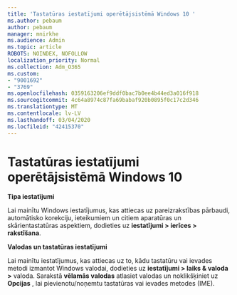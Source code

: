 ```yaml
---
title: 'Tastatūras iestatījumi operētājsistēmā Windows 10 '
ms.author: pebaum
author: pebaum
manager: mnirkhe
ms.audience: Admin
ms.topic: article
ROBOTS: NOINDEX, NOFOLLOW
localization_priority: Normal
ms.collection: Adm_O365
ms.custom:
- "9001692"
- "3769"
ms.openlocfilehash: 0359163206ef9ddf0bac7b0ee4b44ed3a016f918
ms.sourcegitcommit: 4c64a8974c87fa69babaf920b0895f0c17c2d346
ms.translationtype: MT
ms.contentlocale: lv-LV
ms.lasthandoff: 03/04/2020
ms.locfileid: "42415370"
---
```

# <a name="keyboard-settings-in-windows-10"></a>Tastatūras iestatījumi operētājsistēmā Windows 10

**Tipa iestatījumi**

Lai mainītu Windows iestatījumus, kas attiecas uz pareizrakstības pārbaudi, automātisko korekciju, ieteikumiem un citiem aparatūras un skārientastatūras aspektiem, dodieties uz **iestatījumi > ierīces > rakstīšana**. 

**Valodas un tastatūras iestatījumi**

Lai mainītu iestatījumus, kas attiecas uz to, kādu tastatūru vai ievades metodi izmantot Windows valodai, dodieties uz **iestatījumi > laiks & valoda >** valoda. Sarakstā **vēlamās valodas** atlasiet valodas un noklikšķiniet uz **Opcijas** , lai pievienotu/noņemtu tastatūras vai ievades metodes (IME).
